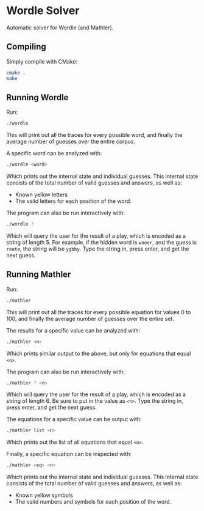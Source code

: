 # Wordle Solver

Automatic solver for Wordle (and Mathler).

## Compiling
Simply compile with CMake:
```sh
cmake .
make
```

## Running Wordle
Run:
```sh
./wordle
```
This will print out all the traces for every possible word, and finally the average number of guesses over the entire corpus.

A specific word can be analyzed with:
```sh
./wordle <word>
```
Which prints out the internal state and individual guesses.
This internal state consists of the total number of valid guesses and answers, as well as:
- Known yellow letters
- The valid letters for each position of the word.

The program can also be run interactively with:
```sh
./wordle ?
```
Which will query the user for the result of a play, which is encoded as a string of length 5.
For example, if the hidden word is `wooer`, and the guess is `roate`, the string will be `ygbby`.
Type the string in, press enter, and get the next guess.

## Running Mathler
Run:
```sh
./mathler
```
This will print out all the traces for every possible equation for values 0 to 100, and finally the average number of guesses over the entire set.

The results for a specific value can be analyzed with:
```sh
./mathler <n>
```
Which prints similar output to the above, but only for equations that equal `<n>`.

The program can also be run interactively with:
```sh
./mathler ? <n>
```
Which will query the user for the result of a play, which is encoded as a string of length 6.
Be sure to put in the value as `<n>`.
Type the string in, press enter, and get the next guess.

The equations for a specific value can be output with:
```sh
./mathler list <n>
```
Which prints out the list of all equations that equal `<n>`.

Finally, a specific equation can be inspected with:
```sh
./mathler <eq> <n>
```
Which prints out the internal state and individual guesses.
This internal state consists of the total number of valid guesses and answers, as well as:
- Known yellow symbols
- The valid numbers and symbols for each position of the word.
